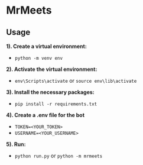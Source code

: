 # MrMeets
## Usage

**1). Create a virtual environment:**
* `python -m venv env`

**2). Activate the virtual environment:**
* `env\Scripts\activate` or `source env\lib\activate`

**3). Install the necessary packages:**
* `pip install -r requirements.txt`

**4). Create a .env file for the bot**
* `TOKEN=<YOUR_TOKEN>`
* `USERNAME=<YOUR_USERNAME>`

**5). Run:**
* `python run.py` or `python -m mrmeets`
